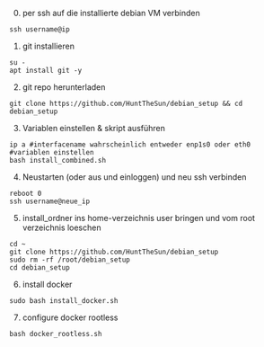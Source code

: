 0. per ssh auf die installierte debian VM verbinden
```
ssh username@ip
```

1. git installieren  
```
su - 
apt install git -y
```

2. git repo herunterladen
```
git clone https://github.com/HuntTheSun/debian_setup && cd debian_setup
```

3. Variablen einstellen & skript ausführen
```
ip a #interfacename wahrscheinlich entweder enp1s0 oder eth0
#variablen einstellen 
bash install_combined.sh
```

4. Neustarten (oder aus und einloggen) und neu ssh verbinden
```
reboot 0
ssh username@neue_ip
```

5. install_ordner ins home-verzeichnis user bringen und vom root verzeichnis loeschen
```
cd ~
git clone https://github.com/HuntTheSun/debian_setup
sudo rm -rf /root/debian_setup
cd debian_setup
```

6. install docker
```
sudo bash install_docker.sh
```

7. configure docker rootless
```
bash docker_rootless.sh
```

